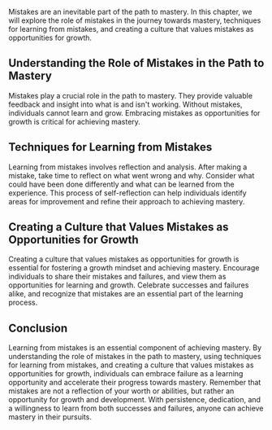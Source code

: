 
Mistakes are an inevitable part of the path to mastery. In this chapter, we will explore the role of mistakes in the journey towards mastery, techniques for learning from mistakes, and creating a culture that values mistakes as opportunities for growth.

Understanding the Role of Mistakes in the Path to Mastery
---------------------------------------------------------

Mistakes play a crucial role in the path to mastery. They provide valuable feedback and insight into what is and isn't working. Without mistakes, individuals cannot learn and grow. Embracing mistakes as opportunities for growth is critical for achieving mastery.

Techniques for Learning from Mistakes
-------------------------------------

Learning from mistakes involves reflection and analysis. After making a mistake, take time to reflect on what went wrong and why. Consider what could have been done differently and what can be learned from the experience. This process of self-reflection can help individuals identify areas for improvement and refine their approach to achieving mastery.

Creating a Culture that Values Mistakes as Opportunities for Growth
-------------------------------------------------------------------

Creating a culture that values mistakes as opportunities for growth is essential for fostering a growth mindset and achieving mastery. Encourage individuals to share their mistakes and failures, and view them as opportunities for learning and growth. Celebrate successes and failures alike, and recognize that mistakes are an essential part of the learning process.

Conclusion
----------

Learning from mistakes is an essential component of achieving mastery. By understanding the role of mistakes in the path to mastery, using techniques for learning from mistakes, and creating a culture that values mistakes as opportunities for growth, individuals can embrace failure as a learning opportunity and accelerate their progress towards mastery. Remember that mistakes are not a reflection of your worth or abilities, but rather an opportunity for growth and development. With persistence, dedication, and a willingness to learn from both successes and failures, anyone can achieve mastery in their pursuits.
